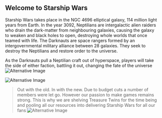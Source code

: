 ## Welcome to Starship Wars 
 
Starship Wars takes place in the NGC 4696 elliptical galaxy, 114 million light years from Earth. In the year 3092, Neptilians are intergalactic alien raiders who drain the dark-matter from neighbouring galaxies, causing the galaxy to weaken and black holes to open, destroying whole worlds that once teamed with life. The Darknauts are space rangers formed by an intergovernmental military alliance between 28 galaxies. They seek to destroy the Neptilians and restore order to the universe. 
 
As the Darknauts pull a Neptilian craft out of hyperspace, players will take the side of either faction, battling it out, changing the fate of the universe
![Alternative Image ](https://cdn.discordapp.com/attachments/905913951559221308/940225342369587210/Ggpnqw_and_Free_for_personal_use_only.png)<br>

![Alternative Image](https://cdn.discordapp.com/attachments/905913951559221308/942775005094240276/1_DrdoykepjJjkG7cBoX_1dA2x.jpg) <br>
>Out with the old. In with the new. Due to budget cuts a number of members were let go. However our passion to make games remains strong. This is why we are shelving Treasure Twins for the time being and pooling all our resources into delivering Starship Wars for all our fans
![Alternative Image](https://cdn.discordapp.com/attachments/905913951559221308/951217703983652954/warpdrive.jpg)
